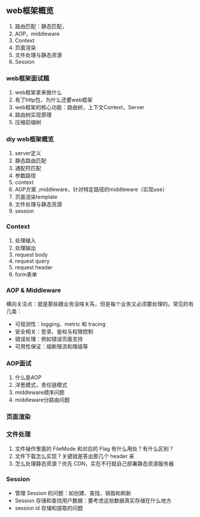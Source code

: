## web框架概览

1. 路由匹配：静态匹配，
2. AOP，middleware
3. Context
4. 页面渲染
5. 文件处理与静态资源
6. Session

### web框架面试题

1. web框架拿来做什么
2. 有了http包，为什么还要web框架
3. web框架的核心功能：路由树，上下文Context，Server
4. 路由树实现原理
5. 压缩前缀树

### diy web框架概览

1. server定义
2. 静态路由匹配
3. 通配符匹配
4. 参数路径
5. context
6. AOP方案 ,middleware，针对特定路径的middleware（实现use）
7. 页面渲染template
8. 文件处理与静态资源
9. session

### Context

1. 处理输入
2. 处理输出
3. request body
4. request query
5. request header
6. form表单

### AOP & Middleware

横向关注点：就是那些跟业务没啥关系，但是每个业务又必须要处理的。常见的有几类：

- 可观测性：logging、metric 和 tracing
- 安全相关：登录、鉴权与权限控制
- 错误处理：例如错误页面支持
- 可用性保证：熔断限流和降级等

### AOP面试

1. 什么是AOP
2. 洋葱模式，责任链模式
3. middleware顺序问题
4. middleware分路由问题

### 页面渲染

### 文件处理

1. 文件操作里面的 FileMode 和对应的 Flag 有什么用处？有什么区别？
2. 文件下载怎么实现？关键就是答出那几个 header 来
3. 怎么处理静态资源？优先 CDN，实在不行就自己部署静态资源服务器

### Session

- 管理 Session 的问题：如创建、查找、销毁和刷新
- Session 存储和查找用户数据：要考虑这些数据真实存储在什么地方
- session id 存储和提取的问题

